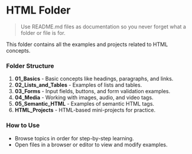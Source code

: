 # HTML Folder

> Use README.md files as documentation so you never forget what a folder or file is for.

This folder contains all the examples and projects related to HTML concepts.

### Folder Structure

1. **01_Basics** - Basic concepts like headings, paragraphs, and links.
2. **02_Lists_and_Tables** - Examples of lists and tables.
3. **03_Forms** - Input fields, buttons, and form validation examples.
4. **04_Media** - Working with images, audio, and video tags.
5. **05_Semantic_HTML** - Examples of semantic HTML tags.
6. **HTML_Projects** - HTML-based mini-projects for practice.

### How to Use

- Browse topics in order for step-by-step learning.
- Open files in a browser or editor to view and modify examples.
